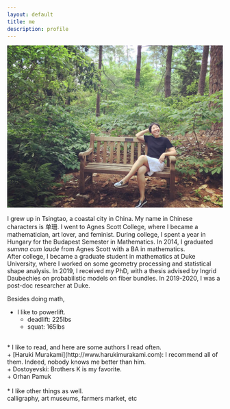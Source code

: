 ```yaml
---
layout: default
title: me
description: profile
---
```


![me](/images/shanshan.jpg)

I grew up in Tsingtao, a coastal city in China. My name in Chinese characters is 单珊. I went to Agnes Scott College, where I became a mathematician, art lover, and feminist. During college, I spent a year in Hungary for the Budapest Semester in Mathematics. In 2014, I graduated *summa cum laude* from Agnes Scott with a BA in mathematics.  
After college, I became a graduate student in mathematics at Duke University, where I worked on some geometry processing and statistical shape analysis. In 2019, I received my PhD, with a thesis advised by Ingrid Daubechies on probabilistic models on fiber bundles. In 2019-2020, I was a post-doc researcher at Duke. 

Besides doing math,

* I like to powerlift. <br />
     + deadlift: 225lbs <br />
     + squat: 165lbs <br /> 
<br />
* I like to read, and here are some authors I read often. <br />
     + [Haruki Murakami](http://www.harukimurakami.com): I recommend all of them. Indeed, nobody knows me better than him. <br />
     + Dostoyevski: Brothers K is my favorite.  <br />
     + Orhan Pamuk <br />
<br />
* I like other things as well. <br />
     calligraphy, art museums, farmers market, etc
     
<br />
<br />
<br />
<br />
<br />
<br />
<br />
<br />
